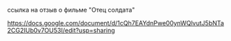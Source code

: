 
ссылка на отзыв о фильме "Отец солдата"

https://docs.google.com/document/d/1cQh7EAYdnPwe00ynWQlvutJ5bNTa2CG2IUb0v7OU53I/edit?usp=sharing

